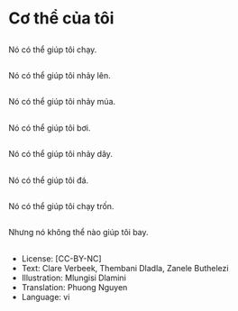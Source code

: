 # Cơ thể của tôi

##
Nó có thể giúp tôi chạy.

##
Nó có thể giúp tôi nhảy lên.

##
Nó có thể giúp tôi nhảy múa.

##
Nó có thể giúp tôi bơi.

##
Nó có thể giúp tôi nhảy dây.

##
Nó có thể giúp tôi đá.

##
Nó có thể giúp tôi chạy trốn.

##
Nhưng nó không thể nào giúp tôi bay.

##
* License: [CC-BY-NC]
* Text: Clare Verbeek, Thembani Dladla, Zanele Buthelezi
* Illustration: Mlungisi Dlamini
* Translation: Phuong Nguyen
* Language: vi
